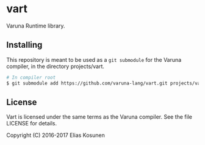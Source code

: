 # vart

Varuna Runtime library.

## Installing

This repository is meant to be used as a `git submodule` for the Varuna compiler,
in the directory projects/vart.

```sh
# In compiler root
$ git submodule add https://github.com/varuna-lang/vart.git projects/vart
```

## License

Vart is licensed under the same terms as the Varuna compiler. See the file LICENSE for details.

Copyright (C) 2016-2017 Elias Kosunen
